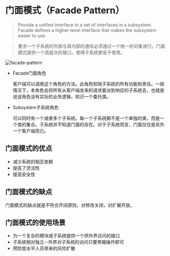 # 门面模式（Facade Pattern）

> Provide a unified interface to a set of interfaces in a subsystem.
> Facade defines a higher-level interface that makes the subsystem easier to use.

> 要求一个子系统的外部与其内部的通信必须通过一个统一的对象进行。门面模式提供一个高层次的接口，使得子系统更易于使用。

![facade-pattern](facade-pattern.svg)

* Facade门面角色

    客户端可以调用这个角色的方法。此角色知晓子系统的所有功能和责任。一般情况下，本角色会将所有从客户端发来的请求委派到响应的子系统去，也就是说该角色没有实际的业务逻辑，知识一个委托类。

* Subsystem子系统角色

    可以同时有一个或者多个子系统。每一个子系统都不是一个单独的类，而是一个类的集合。子系统并不知道门面的存在。对于子系统而言，门面仅仅是另外一个客户端而已。

## 门面模式的优点

* 减少系统的相互依赖
* 提高了灵活性
* 提高安全性

## 门面模式的缺点

门面模式的缺点就是不符合开闭原则，对修改关闭，对扩展开放。

## 门面模式的使用场景

* 为一个复杂的模块或子系统提供一个供外界访问的接口
* 子系统相对独立--外界对子系统的访问只要黑箱操作即可
* 预防低水平人员带来的风险扩散
